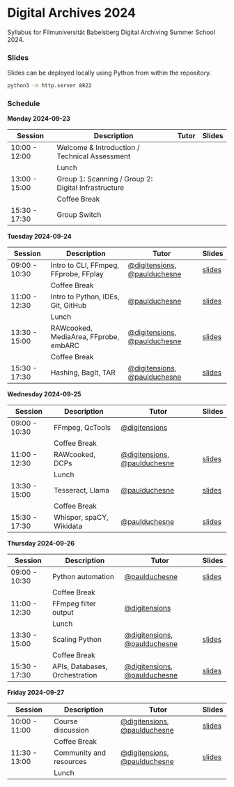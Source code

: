 # Digital Archives 2024

Syllabus for Filmuniversität Babelsberg Digital Archiving Summer School 2024.

### Slides

Slides can be deployed locally using Python from within the repository.

```sh
python3 -m http.server 8822
```

### Schedule

**Monday 2024-09-23**

| Session | Description | Tutor | Slides |
| --- | --- | --- | --- |
| 10:00 - 12:00 | Welcome & Introduction / Technical Assessment | | | 
|  | Lunch | | |
| 13:00 - 15:00 | Group 1: Scanning / Group 2: Digital Infrastructure | | |
|  | Coffee Break | | |
| 15:30 - 17:30 | Group Switch | | |

**Tuesday 2024-09-24**

| Session | Description | Tutor | Slides |
| --- | --- | --- | --- |
| 09:00 - 10:30 | Intro to CLI, FFmpeg, FFprobe, FFplay | [@digitensions](https://github.com/digitensions), [@paulduchesne](https://github.com/paulduchesne) | [slides](slides/tuesday_01.html) | 
|  | Coffee Break | | | 
| 11:00 - 12:30 | Intro to Python, IDEs, Git, GitHub | [@paulduchesne](https://github.com/paulduchesne) | [slides](slides/tuesday_02.html) | 
|  | Lunch | |  | 
| 13:30 - 15:00 | RAWcooked, MediaArea, FFprobe, embARC | [@digitensions](https://github.com/digitensions), [@paulduchesne](https://github.com/paulduchesne) | [slides](slides/tuesday_03.html)| 
|  | Coffee Break | | |
| 15:30 - 17:30 | Hashing, BagIt, TAR | [@digitensions](https://github.com/digitensions), [@paulduchesne](https://github.com/paulduchesne) | [slides](slides/tuesday_04.html) | 

**Wednesday 2024-09-25**

| Session | Description | Tutor | Slides |
| --- | --- | --- | --- |
| 09:00 - 10:30 | FFmpeg, QcTools | [@digitensions](https://github.com/digitensions) | | 
|  | Coffee Break | | | 
| 11:00 - 12:30 | RAWcooked, DCPs | [@digitensions](https://github.com/digitensions), [@paulduchesne](https://github.com/paulduchesne) | [slides](slides/wednesday_02.html)| 
|  | Lunch | | | 
| 13:30 - 15:00 | Tesseract, Llama | [@paulduchesne](https://github.com/paulduchesne) | [slides](slides/wednesday_03.html)| 
|  | Coffee Break | | |
| 15:30 - 17:30 | Whisper, spaCY, Wikidata | [@paulduchesne](https://github.com/paulduchesne) | [slides](slides/wednesday_04.html)| 

**Thursday 2024-09-26**

| Session | Description | Tutor | Slides |
| --- | --- | --- | --- |
| 09:00 - 10:30 | Python automation | [@paulduchesne](https://github.com/paulduchesne) | [slides](slides/thursday_01.html)| 
|  | Coffee Break | | | 
| 11:00 - 12:30 | FFmpeg filter output | [@digitensions](https://github.com/digitensions) | | 
|  | Lunch | | | 
| 13:30 - 15:00 | Scaling Python | [@digitensions](https://github.com/digitensions), [@paulduchesne](https://github.com/paulduchesne) | [slides](slides/thursday_03.html)| 
|  | Coffee Break | | |
| 15:30 - 17:30 | APIs, Databases, Orchestration | [@digitensions](https://github.com/digitensions), [@paulduchesne](https://github.com/paulduchesne) | [slides](slides/thursday_04.html) | 

**Friday 2024-09-27**

| Session | Description | Tutor | Slides |
| --- | --- | --- | --- |
| 10:00 - 11:00 | Course discussion | [@digitensions](https://github.com/digitensions), [@paulduchesne](https://github.com/paulduchesne) | [slides](slides/friday_01.html) | 
|  | Coffee Break | | | 
| 11:30 - 13:00 | Community and resources | [@digitensions](https://github.com/digitensions), [@paulduchesne](https://github.com/paulduchesne) | [slides](slides/friday_02.html) | 
|  | Lunch | | | 
